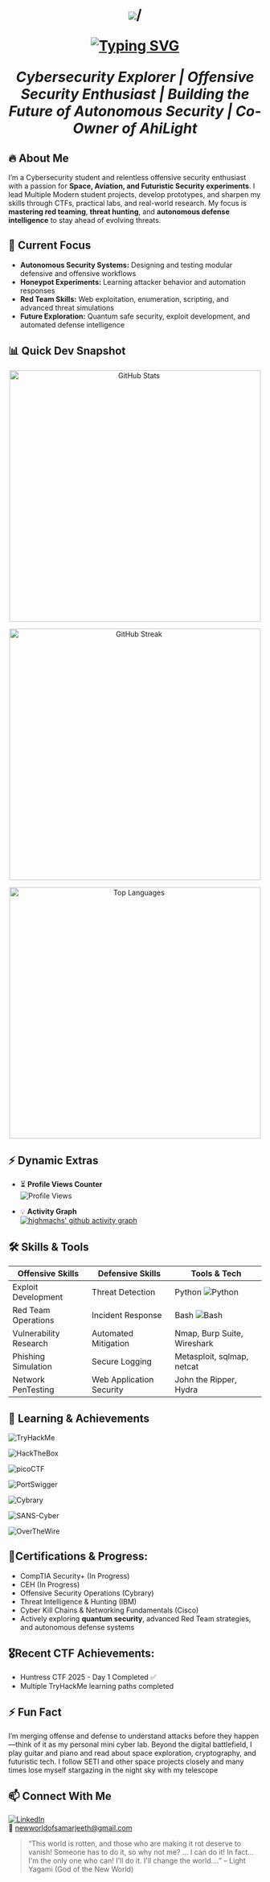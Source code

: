 <h1 align="center">
<img src=https://capsule-render.vercel.app/api?type=waving&height=300&color=4BFF2DFF&text=SAMARJEETH%20R&fontColor=280CF7FF&fontAlignY=30&desc=Cybersecurity%20|%20Space%20Tech%20|%20Aviation%20|%20Finance&animation=twinkling >/

[![Typing SVG](https://readme-typing-svg.herokuapp.com?font=Comic+sans&weight=600&size=23&pause=1500&color=2E66F7&background=4BFF2D&center=true&vCenter=true&width=600&lines=Welcome+to+my+domain+%E2%80%94+AhiLight;Every+exploit+is+a+form+of+art;The+system+fears+those+who+understand+it;Think+like+an+attacker.+Act+like+a+protector;The+deeper+the+layer%2C+darker+the+knowledge+;Every+creation+I+build+carries+Ahi%E2%80%99s+essence;Behind+every+breach+lies+brilliance;Divinity+encoded.+Reality+decrypted;Knowledge+-+only+real+weapon+that+never+rusts;Ahi+%E2%80%94+my+constant+variable+in+a+changing+system)](https://git.io/typing-svg)

*Cybersecurity Explorer | Offensive Security Enthusiast | Building the Future of Autonomous Security | Co-Owner of AhiLight*

## 🔥 About Me
I’m a Cybersecurity student and relentless offensive security enthusiast with a passion for **Space, Aviation, and Futuristic Security experiments**.
I lead Multiple Modern student projects, develop prototypes, and sharpen my skills through CTFs, practical labs, and real-world research. 
My focus is **mastering red teaming**, **threat hunting**, and **autonomous defense intelligence** to stay ahead of evolving threats.

## 🚀 Current Focus
- **Autonomous Security Systems:** Designing and testing modular defensive and offensive workflows  
- **Honeypot Experiments:** Learning attacker behavior and automation responses  
- **Red Team Skills:** Web exploitation, enumeration, scripting, and advanced threat simulations  
- **Future Exploration:** Quantum safe security, exploit development, and automated defense intelligence

## 📊 Quick Dev Snapshot

<p align="center">
  <!-- GitHub Stats -->
  <img src="https://github-readme-stats.vercel.app/api?username=highmachs&show_icons=true&theme=radical&hide_border=true" width="500" alt="GitHub Stats"/>
</p>

<p align="center">
  <!-- Streak Stats -->
  <img src="https://github-readme-streak-stats.herokuapp.com/?user=highmachs&theme=radical&hide_border=true" width="500" alt="GitHub Streak"/>
</p>

<p align="center">
  <!-- Top Languages -->
  <img src="https://github-readme-stats.vercel.app/api/top-langs/?username=highmachs&layout=compact&theme=radical&hide_border=true" width="500" alt="Top Languages"/>
</p>



## ⚡ Dynamic Extras
- ⏳ **Profile Views Counter**  
  ![Profile Views](https://komarev.com/ghpvc/?username=highmachs&color=blueviolet&style=for-the-badge)

- 💡 **Activity Graph**  
  [![highmachs' github activity graph](https://github-readme-activity-graph.vercel.app/graph?username=highmachs&theme=radical)](https://github.com/ashutosh00710/github-readme-activity-graph)

## 🛠 Skills & Tools

| Offensive Skills           | Defensive Skills           | Tools & Tech               |
|----------------------------|----------------------------|----------------------------|
| Exploit Development        | Threat Detection           | Python ![Python](https://img.shields.io/badge/Python-65%25-yellowgreen) |
| Red Team Operations        | Incident Response          | Bash ![Bash](https://img.shields.io/badge/Bash-75%25-blue) |
| Vulnerability Research     | Automated Mitigation       | Nmap, Burp Suite, Wireshark |
| Phishing Simulation        | Secure Logging             | Metasploit, sqlmap, netcat  |
| Network PenTesting         | Web Application Security   | John the Ripper, Hydra     |
## 🌱 Learning & Achievements
![TryHackMe](https://img.shields.io/badge/TryHackMe-Active-blue) 

![HackTheBox](https://img.shields.io/badge/HackTheBox-Active-green)  

![picoCTF](https://img.shields.io/badge/picoCTF-Active-red)

![PortSwigger](https://img.shields.io/badge/PortSwigger_Web_Academy-Active-orange)

![Cybrary](https://img.shields.io/badge/Cybrary-Learning-purple)

![SANS-Cyber](https://img.shields.io/badge/SANS_Cyber_Access-Studying-lightgrey)

![OverTheWire](https://img.shields.io/badge/OverThe_Wire-Wargames-yellow)

## 📜**Certifications & Progress:**
- CompTIA Security+ (In Progress)
- CEH (In Progress)
- Offensive Security Operations (Cybrary)  
- Threat Intelligence & Hunting (IBM)  
- Cyber Kill Chains & Networking Fundamentals (Cisco)  
- Actively exploring **quantum security**, advanced Red Team strategies, and autonomous defense systems

## 🎖️**Recent CTF Achievements:**
- Huntress CTF 2025 - Day 1 Completed ✅
- Multiple TryHackMe learning paths completed

## ⚡ **Fun Fact**  
I’m merging offense and defense to understand attacks before they happen—think of it as my personal mini cyber lab. Beyond the digital battlefield, I play guitar and piano and read about space exploration, cryptography, and futuristic tech. I follow SETI and other space projects closely and many times lose myself stargazing in the night sky with my telescope

## 📫 Connect With Me
[![LinkedIn](https://img.shields.io/badge/LinkedIn-Connect-blue?logo=linkedin&logoColor=white)](https://www.linkedin.com/in/newworldofsamarjeeth/)  
📧 newworldofsamarjeeth@gmail.com

> “This world is rotten, and those who are making it rot deserve to vanish! Someone has to do it, so why not me? ... I can do it! In fact... I'm the only one who can! I'll do it. I'll change the world....” – Light Yagami (God of the New World)
